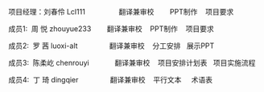 项目经理：刘春伶 Lcl111                 翻译兼审校        PPT制作    项目要求 

成员1:        周    悦 zhouyue233        翻译兼审校    PPT制作    项目要求 

成员2:        罗    茜 luoxi-alt                翻译兼审校    分工安排   展示PPT 

成员3:        陈柔屹 chenrouyi             翻译兼审校    项目安排计划表   项目实施流程 

成员4:        丁    琦 dingqier                翻译兼审校    平行文本     术语表 